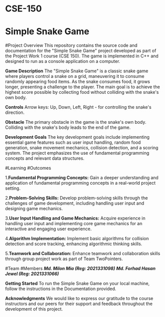 # CSE-150

# Simple Snake Game

#Project Overview
This repository contains the source code and documentation for the "Simple Snake Game" project developed as part of the Project Work 1 course (CSE 150). The game is implemented in C++ and designed to run as a console application on a computer.


**Game Description**
The "Simple Snake Game" is a classic snake game where players control a snake on a grid, maneuvering it to consume randomly appearing food items. As the snake consumes food, it grows longer, presenting a challenge to the player. The main goal is to achieve the highest score possible by collecting food without colliding with the snake's own body.


**Controls**
Arrow keys: Up, Down, Left, Right - for controlling the snake's direction.

**Obstacle**
The primary obstacle in the game is the snake's own body. Colliding with the snake's body leads to the end of the game.

**Development Goals**
The key development goals include implementing essential game features such as user input handling, random food generation, snake movement mechanics, collision detection, and a scoring system. The project emphasizes the use of fundamental programming concepts and relevant data structures.

#Learning #Outcomes

1.**Fundamental Programming Concepts:** Gain a deeper understanding and application of fundamental programming concepts in a real-world project setting.

2.**Problem-Solving Skills:** Develop problem-solving skills through the challenges of game development, including handling user input and designing game mechanics.

3.**User Input Handling and Game Mechanics:** Acquire experience in handling user input and implementing core game mechanics for an interactive and engaging user experience.

4.**Algorithm Implementation:** Implement basic algorithms for collision detection and score tracking, enhancing algorithmic thinking skills.

5.**Teamwork and Collaboration:** Enhance teamwork and collaboration skills through group project work as part of Team TwoPointers.

#Team #Members
***Md. Milon Mia (Reg: 2021331098)***
***Md. Forhad Hasan Jewel (Reg: 2021331066)***

**Getting Started**
To run the Simple Snake Game on your local machine, follow the instructions in the Documentation provided.

**Acknowledgments**
We would like to express our gratitude to the course instructors and our peers for their support and feedback throughout the development of this project.

